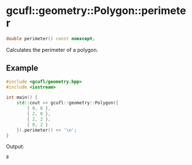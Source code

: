 # gcufl::geometry::Polygon::perimeter
```cpp
double perimeter() const noexcept;
```
Calculates the perimeter of a polygon.
## Example
```cpp
#include <gcufl/geometry.hpp>
#include <iostream>

int main() {
	std::cout << gcufl::geometry::Polygon({
		{ 0, 0 },
		{ 2, 0 },
		{ 2, 2 },
		{ 0, 2 }
	}).perimeter() << '\n';
}
```
Output:
```
8
```
